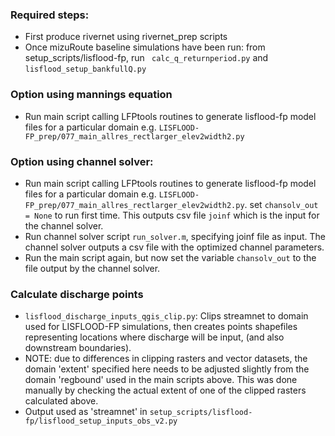 ### Required steps:
- First produce rivernet using rivernet_prep scripts
- Once mizuRoute baseline simulations have been run: from setup_scripts/lisflood-fp, run ` calc_q_returnperiod.py` and `lisflood_setup_bankfullQ.py`

### Option using mannings equation
- Run main script calling LFPtools routines to generate lisflood-fp model files for a particular domain e.g. `LISFLOOD-FP_prep/077_main_allres_rectlarger_elev2width2.py`

### Option using channel solver:
- Run main script calling LFPtools routines to generate lisflood-fp model files for a particular domain e.g. `LISFLOOD-FP_prep/077_main_allres_rectlarger_elev2width2.py`. set `chansolv_out = None` to run first time. This outputs csv file `joinf` which is the input for the channel solver.
- Run channel solver script `run_solver.m`, specifying joinf file as input. The channel solver outputs a csv file with the optimized channel parameters.
- Run the main script again, but now set the variable `chansolv_out` to the file output by the channel solver.

### Calculate discharge points
- `lisflood_discharge_inputs_qgis_clip.py`: Clips streamnet to domain used for LISFLOOD-FP simulations, then creates points shapefiles representing locations where discharge will be input, (and also downstream boundaries).
- NOTE: due to differences in clipping rasters and vector datasets, the domain 'extent' specified here needs to be adjusted slightly from the domain 'regbound' used in the main scripts above. This was done manually by checking the actual extent of one of the clipped rasters calculated above.
- Output used as 'streamnet' in `setup_scripts/lisflood-fp/lisflood_setup_inputs_obs_v2.py`
